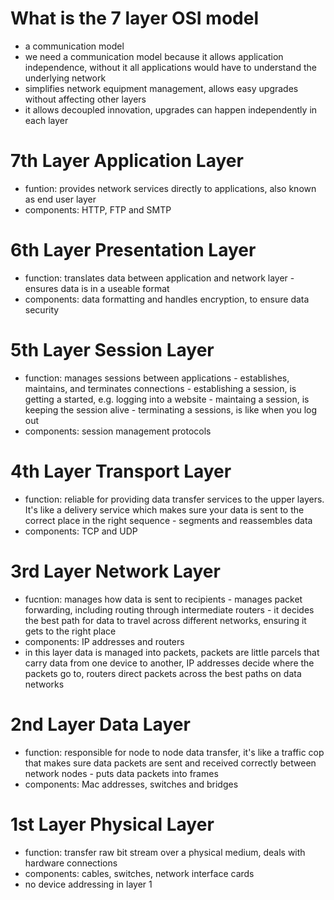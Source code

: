 # What is the 7 layer OSI model

- a communication model
- we need a communication model because it allows application independence, without it all applications would have to understand the underlying network
- simplifies network equipment management, allows easy upgrades without affecting other layers
- it allows decoupled innovation, upgrades can happen independently in each layer

# 7th Layer Application Layer
- funtion: provides network services directly to applications, also known as end user layer
- components: HTTP, FTP and SMTP
# 6th Layer Presentation Layer
- function: translates data between application and network layer
            - ensures data is in a useable format
- components: data formatting and handles encryption, to ensure data security 
# 5th Layer Session Layer
- function: manages sessions between applications
            - establishes, maintains, and terminates connections
            - establishing a session, is getting a started, e.g. logging into a website
            - maintaing a session, is keeping the session alive
            - terminating a sessions, is like when you log out
- components: session management protocols
# 4th Layer Transport Layer
- function: reliable for providing data transfer services to the upper layers. It's like a delivery service which makes sure your data is sent to the correct place in the right sequence
            - segments and reassembles data
- components: TCP and UDP
# 3rd Layer Network Layer
- fucntion: manages how data is sent to recipients
            - manages packet forwarding, including routing through intermediate routers
            - it decides the best path for data to travel across different networks, ensuring it gets to the right place
- components: IP addresses and routers
- in this layer data is managed into packets, packets are little parcels that carry data from one device to another, IP addresses decide where the packets go to, routers direct packets across the best paths on data networks
# 2nd Layer Data Layer
- function: responsible for node to node data transfer, it's like a traffic cop that makes sure data packets are sent and received correctly between network nodes
            - puts data packets into frames
- components: Mac addresses, switches and bridges
# 1st Layer Physical Layer
- function: transfer raw bit stream over a physical medium, deals with hardware connections
- components: cables, switches, network interface cards
- no device addressing in layer 1 